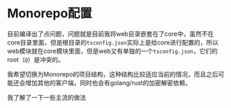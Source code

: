 # Monorepo配置

目前编译出了点问题，问题就是目前我将web目录嵌套在了core中，虽然不在core目录里面，但是根目录的`tsconfig.json`实际上是给core进行配置的，所以web模块就在core模块里面，但是web又有单独的一个`tsconfig.json`，它们的root（`@`）是冲突的。

我希望切换为Monorepo的项目结构，这种结构比较适应当前的情况，而且之后可能还会增加其他的客户端，同时也会有golang/rust的加密解密依赖。

我了解了一下一些主流的做法